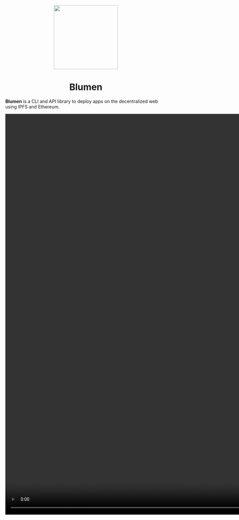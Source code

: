 <div align="center">
  <img src="https://ipfs.io/ipfs/QmeQrErKhJxfxxVc5NSuvVyAcvih8icLBY8WzEZ4SbeHEL" height="200" width="200" />
  <h1>Blumen</h1>
</div>

**Blumen** is a CLI and API library to deploy apps on the decentralized web using IPFS and Ethereum.

<video src="https://ipfs.io/ipfs/QmWVyDjVMaq6GuNZbYt9MS36JMEe2Ad1eg6e14ah6vzMpx" height="1254" width="960" controls />

## Features

- **Multi-Provider Deployment**: Deploy your web app simultaneously on multiple IPFS providers, including [web3.storage](https://web3.storage) and [Gateway3](https://gw3.io), ensuring redundancy and availability.
- **ENS Integration**: Seamlessly integrate with [ENS](https://ens.domains) to update your Content-Hash, making it easier for users to access your web app via ENS gateways.
- **Safe Integration**: Update your ENS Content-Hash using a multisig [Safe](https://safe.global) contract, adding an extra layer of security and decentralization.

## Installation

Node.js 18 or newer is required.

::: code-group

```bash [npm]
npm i -g blumen
```

```bash [pnpm]
pnpm i -g blumen
```

```bash [bun]
bun i -g blumen
```

:::
